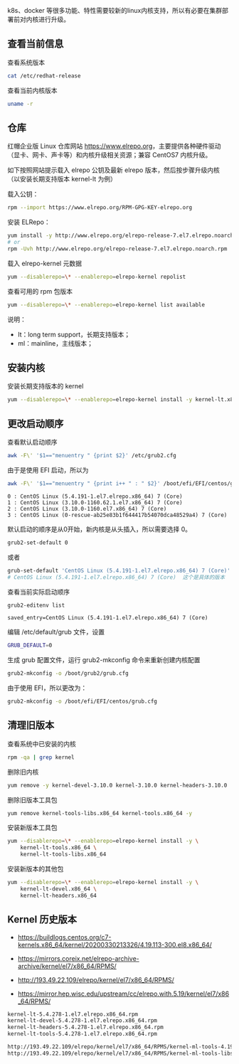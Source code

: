 
k8s、docker 等很多功能、特性需要较新的linux内核支持，所以有必要在集群部署前对内核进行升级。

## 查看当前信息

查看系统版本

```bash
cat /etc/redhat-release
```

查看当前内核版本

```bash
uname -r
```

## 仓库

红帽企业版 Linux 仓库网站 <https://www.elrepo.org>，主要提供各种硬件驱动（显卡、网卡、声卡等）和内核升级相关资源；兼容 CentOS7 内核升级。

如下按照网站提示载入 elrepo 公钥及最新 elrepo 版本，然后按步骤升级内核（以安装长期支持版本 kernel-lt 为例）

载入公钥：

``` bash
rpm --import https://www.elrepo.org/RPM-GPG-KEY-elrepo.org
```

安装 ELRepo：

```bash
yum install -y http://www.elrepo.org/elrepo-release-7.el7.elrepo.noarch.rpm
# or
rpm -Uvh http://www.elrepo.org/elrepo-release-7.el7.elrepo.noarch.rpm
```

载入 elrepo-kernel 元数据

```bash
yum --disablerepo=\* --enablerepo=elrepo-kernel repolist
```

查看可用的 rpm 包版本

```bash
yum --disablerepo=\* --enablerepo=elrepo-kernel list available
```

说明：

- lt：long term support，长期支持版本；
- ml：mainline，主线版本；

## 安装内核

安装长期支持版本的 kernel

```bash
yum --disablerepo=\* --enablerepo=elrepo-kernel install -y kernel-lt.x86_64
```

## 更改启动顺序

查看默认启动顺序

```bash
awk -F\' '$1=="menuentry " {print $2}' /etc/grub2.cfg
```

由于是使用 EFI 启动，所以为

```bash
awk -F\' '$1=="menuentry " {print i++ " : " $2}' /boot/efi/EFI/centos/grub.cfg
```

```text
0 : CentOS Linux (5.4.191-1.el7.elrepo.x86_64) 7 (Core)
1 : CentOS Linux (3.10.0-1160.62.1.el7.x86_64) 7 (Core)
2 : CentOS Linux (3.10.0-1160.el7.x86_64) 7 (Core)
3 : CentOS Linux (0-rescue-ab25e83b1f644417b54070dca48529a4) 7 (Core)
```

默认启动的顺序是从0开始，新内核是从头插入，所以需要选择 0。

```bash
grub2-set-default 0
```

或者

```bash
grub-set-default 'CentOS Linux (5.4.191-1.el7.elrepo.x86_64) 7 (Core)'
# CentOS Linux (5.4.191-1.el7.elrepo.x86_64) 7 (Core)  这个是具体的版本
```

查看当前实际启动顺序

```bash
grub2-editenv list
```

```text
saved_entry=CentOS Linux (5.4.191-1.el7.elrepo.x86_64) 7 (Core)
```

编辑 /etc/default/grub 文件，设置

```bash
GRUB_DEFAULT=0
```

生成 grub 配置文件，运行 grub2-mkconfig 命令来重新创建内核配置

```bash
grub2-mkconfig -o /boot/grub2/grub.cfg
```

由于使用 EFI，所以更改为：

```bash
grub2-mkconfig -o /boot/efi/EFI/centos/grub.cfg
```

## 清理旧版本

查看系统中已安装的内核

```bash
rpm -qa | grep kernel
```

删除旧内核

```bash
yum remove -y kernel-devel-3.10.0 kernel-3.10.0 kernel-headers-3.10.0
```

删除旧版本工具包

```bash
yum remove kernel-tools-libs.x86_64 kernel-tools.x86_64 -y
```

安装新版本工具包

```bash
yum --disablerepo=\* --enablerepo=elrepo-kernel install -y \
    kernel-lt-tools.x86_64 \
    kernel-lt-tools-libs.x86_64
```

安装新版本的其他包

```bash
yum --disablerepo=\* --enablerepo=elrepo-kernel install -y \
    kernel-lt-devel.x86_64 \
    kernel-lt-headers.x86_64
```

## Kernel 历史版本

- <https://buildlogs.centos.org/c7-kernels.x86_64/kernel/20200330213326/4.19.113-300.el8.x86_64/>
- <https://mirrors.coreix.net/elrepo-archive-archive/kernel/el7/x86_64/RPMS/>

- <http://193.49.22.109/elrepo/kernel/el7/x86_64/RPMS/>
- <https://mirror.hep.wisc.edu/upstream/cc/elrepo.with.5.19/kernel/el7/x86_64/RPMS/>

```bash
kernel-lt-5.4.278-1.el7.elrepo.x86_64.rpm
kernel-lt-devel-5.4.278-1.el7.elrepo.x86_64.rpm
kernel-lt-headers-5.4.278-1.el7.elrepo.x86_64.rpm
kernel-lt-tools-5.4.278-1.el7.elrepo.x86_64.rpm

http://193.49.22.109/elrepo/kernel/el7/x86_64/RPMS/kernel-ml-tools-4.19.10-1.el7.elrepo.x86_64.rpm
http://193.49.22.109/elrepo/kernel/el7/x86_64/RPMS/kernel-ml-tools-libs-4.19.10-1.el7.elrepo.x86_64.rpm

```

